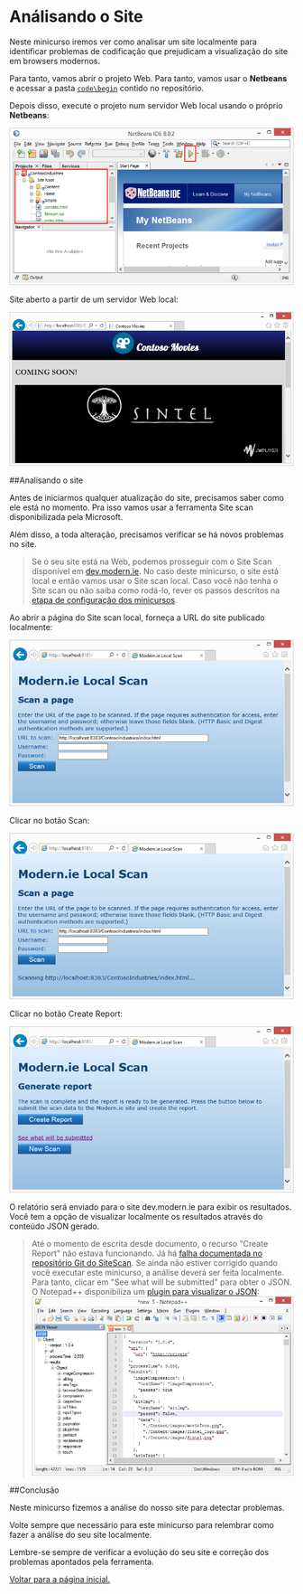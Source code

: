 Análisando o Site
========================================
Neste minicurso iremos ver como analisar um site localmente para identificar problemas de codificação que prejudicam a visualização do site em browsers modernos.

Para tanto, vamos abrir o projeto Web. Para tanto, vamos usar o **Netbeans** e acessar a pasta [`code\begin`](./code/begin) contido no repositório.

Depois disso, execute o projeto num servidor Web local usando o próprio **Netbeans**:

![Abrir projeto no Netbeans](./images/run_netbeans_project.png)

Site aberto a partir de um servidor Web local:

![Executar site no servidor Web local](./images/site_local_webserver.png)

<p name="Task1" />
##Analisando o site

Antes de iniciarmos qualquer atualização do site, precisamos saber como ele está no momento. Pra isso vamos usar a ferramenta Site scan disponibilizada pela Microsoft.

Além disso, a toda alteração, precisamos verificar se há novos problemas no site.

> Se o seu site está na Web, podemos prosseguir com o Site Scan disponível em [dev.modern.ie](http://dev.modern.ie/tools/staticscan/). No caso deste minicurso, o site está local e então vamos usar o Site scan local. Caso você não tenha o Site scan ou não saiba como rodá-lo, rever os passos descritos na [etapa de configuração dos minicursos](..\_setup).

Ao abrir a página do Site scan local, forneça a URL do site publicado localmente: 

![Run Netbeans Project](./images/site_sitescan1.png)

Clicar no botão Scan: 

![Run Netbeans Project](./images/site_sitescan2.png)

Clicar no botão Create Report: 

![Run Netbeans Project](./images/site_sitescan3.png)

O relatório será enviado para o site dev.modern.ie para exibir os resultados. Você tem a opção de visualizar localmente os resultados através do conteúdo JSON gerado.

> Até o momento de escrita desde documento, o recurso "Create Report" não estava funcionando. Já há [falha documentada no repositório Git do SiteScan](https://github.com/MicrosoftEdge/static-code-scan/issues/96). Se ainda não estiver corrigido quando você executar este minicurso, a análise deverá ser feita localmente. Para tanto, clicar em "See what will be submitted" para obter o JSON. O Notepad++ disponibiliza um [plugin para visualizar o JSON](http://sourceforge.net/projects/nppjsonviewer/):
> ![Run Netbeans Project](./images/sitescan_result_jsonviewer.png)

<p name="Review"/>
##Conclusão

Neste minicurso fizemos a análise do nosso site para detectar problemas.

Volte sempre que necessário para este minicurso para relembrar como fazer a análise do seu site localmente.

Lembre-se sempre de verificar a evolução do seu site e correção dos problemas apontados pela ferramenta.

[Voltar para a página inicial.](http://joaocunhaeld.github.io/interoperable-web-development)